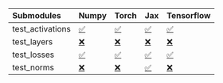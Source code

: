 | Submodules       | Numpy                                                                                                                           | Torch                                                                                                                           | Jax                                                                                                                             | Tensorflow                                                                                                                      |
|:-----------------|:--------------------------------------------------------------------------------------------------------------------------------|:--------------------------------------------------------------------------------------------------------------------------------|:--------------------------------------------------------------------------------------------------------------------------------|:--------------------------------------------------------------------------------------------------------------------------------|
| test_activations | <a href="https://github.com/unifyai/ivy/runs/7950943182?check_suite_focus=true" rel="noopener noreferrer" target="_blank">✅</a> | <a href="https://github.com/unifyai/ivy/runs/7950943755?check_suite_focus=true" rel="noopener noreferrer" target="_blank">✅</a> | <a href="https://github.com/unifyai/ivy/runs/7950944251?check_suite_focus=true" rel="noopener noreferrer" target="_blank">✅</a> | <a href="https://github.com/unifyai/ivy/runs/7950944721?check_suite_focus=true" rel="noopener noreferrer" target="_blank">✅</a> |
| test_layers      | <a href="https://github.com/unifyai/ivy/runs/7950943370?check_suite_focus=true" rel="noopener noreferrer" target="_blank">❌</a> | <a href="https://github.com/unifyai/ivy/runs/7950943891?check_suite_focus=true" rel="noopener noreferrer" target="_blank">❌</a> | <a href="https://github.com/unifyai/ivy/runs/7950944381?check_suite_focus=true" rel="noopener noreferrer" target="_blank">❌</a> | <a href="https://github.com/unifyai/ivy/runs/7950944893?check_suite_focus=true" rel="noopener noreferrer" target="_blank">❌</a> |
| test_losses      | <a href="https://github.com/unifyai/ivy/runs/7950943533?check_suite_focus=true" rel="noopener noreferrer" target="_blank">✅</a> | <a href="https://github.com/unifyai/ivy/runs/7950944023?check_suite_focus=true" rel="noopener noreferrer" target="_blank">✅</a> | <a href="https://github.com/unifyai/ivy/runs/7950944483?check_suite_focus=true" rel="noopener noreferrer" target="_blank">✅</a> | <a href="https://github.com/unifyai/ivy/runs/7950945063?check_suite_focus=true" rel="noopener noreferrer" target="_blank">✅</a> |
| test_norms       | <a href="https://github.com/unifyai/ivy/runs/7950943647?check_suite_focus=true" rel="noopener noreferrer" target="_blank">❌</a> | <a href="https://github.com/unifyai/ivy/runs/7950944138?check_suite_focus=true" rel="noopener noreferrer" target="_blank">❌</a> | <a href="https://github.com/unifyai/ivy/runs/7950944597?check_suite_focus=true" rel="noopener noreferrer" target="_blank">✅</a> | <a href="https://github.com/unifyai/ivy/runs/7950945188?check_suite_focus=true" rel="noopener noreferrer" target="_blank">❌</a> |